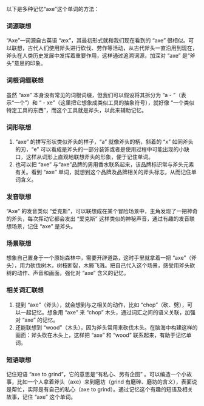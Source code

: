 以下是多种记忆“axe”这个单词的方法：

### 词源联想
“Axe”一词源自古英语 “æx”，其最初形式就和我们现在看到的 “axe” 很相似。可以联想，古代人们使用斧头进行砍伐、劳作等活动，从古代斧头一直沿用到现在，斧头在人类历史发展中发挥着重要作用，这样通过追溯词源，加深对 “axe” 是“斧头”意思的印象。

### 词根词缀联想
虽然 “axe” 本身没有常见的词根词缀，但我们可以假设将其拆分为 “a - ”（表示“一个”）和 “ - xe”（这里把它想象成类似工具的抽象符号），就好像 “一个类似特定工具的东西”，而这个工具就是斧头，以此来辅助记忆。

### 词形联想
1. “axe” 的拼写形状类似斧头的样子，“a” 就像斧头的柄，斜着的 “x” 如同斧头的刃，“e” 可以看成是斧头的一部分装饰或者是使用过程中可能出现的小缺口，这样从词形上直观地联想斧头的形象，便于记住单词。
2. 也可以把 “axe” 与“axe”品牌的男用香水联系起来，该品牌标识常与斧头元素有关。看到 “axe” 单词，就想到这个品牌及品牌相关的斧头标志，从而记住单词含义。

### 发音联想
“Axe” 的发音类似 “爱克斯”，可以联想成在某个冒险场景中，主角发现了一把神奇的斧头，每次挥动它都会发出 “爱克斯” 这样类似的神秘声音，通过有趣的发音联想场景，记住 “axe” 是斧头。

### 场景联想
想象自己置身于一个原始森林中，需要开辟道路，这时手里就拿着一把 “axe”（斧头），用力砍伐树木，树枝断裂，木屑飞溅。把自己代入这个场景，感受用斧头砍树的动作、声音和画面，强化对 “axe” 含义的记忆。

### 相关词汇联想
1. 提到 “axe”（斧头），就会想到与之相关的动作，比如 “chop”（砍、劈），可以一起记忆。想象用 “axe” 来 “chop” 木头，通过词汇之间的语义关联，加强对 “axe” 的记忆。
2. 还能联想到 “wood”（木头），因为斧头常用来砍伐木头。在脑海中构建这样的画面：斧头砍在木头上，这样把 “axe” 和 “wood” 联系起来，有助于记忆单词。

### 短语联想
记住短语 “axe to grind”，它的意思是“有私心、另有企图” 。可以编造一个小故事，比如一个人拿着斧头（axe）来到磨坊（grind 有磨碎、磨坊的含义），表面说是帮忙，实际是有自己的私心（axe to grind）。通过记忆这个有趣的短语及相关故事，记住 “axe” 这个单词。 